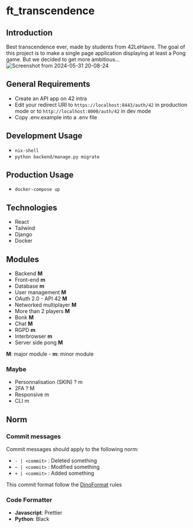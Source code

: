 # ft_transcendence

## Introduction
Best transcendence ever, made by students from 42LeHavre.
The goal of this project is to make a single page application displaying at least a Pong game.
But we decided to get more ambitious...
![Screenshot from 2024-05-31 20-08-24](https://github.com/Bonk-Corporation/ft_transcendence/assets/114430228/a35969cd-3bf0-4385-aa9a-3da83de064f2)


## General Requirements
- Create an API app on 42 intra
- Edit your redirect URI to ```https://localhost:8443/auth/42``` in production mode or to ```http://localhost:8000/auth/42``` in dev mode
- Copy .env.example into a .env file

## Development Usage
- ```nix-shell```
- ```python backend/manage.py migrate```

 ## Production Usage
 - ```docker-compose up```

## Technologies
- React
- Tailwind
- Django
- Docker

## Modules
- Backend **M**
- Front-end **m**
- Database **m**
- User management **M**
- OAuth 2.0 - API 42 **M**
- Networked multiplayer **M**
- More than 2 players **M**
- Bonk **M**
- Chat **M**
- RGPD **m**
- Interbrowser **m**
- Server side pong **M**

**M**: major module - **m**: minor module

### Maybe
- Personnalisation (SKIN) ? m
- 2FA ? M
- Responsive m
- CLI m

## Norm
### Commit messages
Commit messages should apply to the following norm:
- ```- | <commit>``` : Deleted something
- ```~ | <commit>``` : Modified something
- ```+ | <commit>``` : Added something

This commit format follow the [DinoFormat](https://github.com/DinoMalin/DinoFormat) rules

### Code Formatter
- **Javascript**: Prettier
- **Python**: Black
